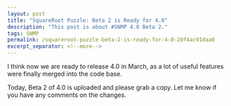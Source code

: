 ```yaml
---
layout: post
title: "SquareRoot Puzzle: Beta 2 is Ready for 4.0"
description: "This post is about #SNMP 4.0 Beta 2."
tags: SNMP
permalink: /squareroot-puzzle-beta-2-is-ready-for-4-0-20f4ac91daa0
excerpt_separator: <!--more-->
---
```

I think now we are ready to release 4.0 in March, as a lot of useful features were finally merged into the code base.

Today, Beta 2 of 4.0 is uploaded and please grab a copy. Let me know if you have any comments on the changes.
<!--more-->
